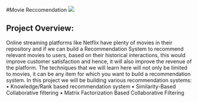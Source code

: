 #Movie Reccomendation
![](https://www.invisibly.com/nitropack_static/EDGAlbMjzTDfAsQvAjZvAgEFWFaJycan/assets/images/optimized/rev-377295d/www.invisibly.com/wp-content/uploads/2021/11/Blog19-Netflix-2-768x372.png)
## Project Overview:
Online streaming platforms like Netflix have plenty of movies in their repository and if we can build a Recommendation System to recommend relevant movies to users, based on their historical interactions, this would improve customer satisfaction and hence, it will also improve the revenue of the platform. The techniques that we will learn here will not only be limited to movies, it can be any item for which you want to build a recommendation system.
In this project we will be building various recommendation systems:
	•	Knowledge/Rank based recommendation system
	•	Similarity-Based Collaborative filtering
	•	Matrix Factorization Based Collaborative Filtering

